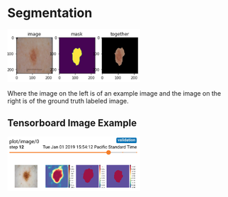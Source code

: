 # Segmentation

<p align="left">
<img src="./misc/isic_segmentation.png" alt="Example of an ISIC lesion image from the dataset and the corresponding output target" width="300">
</p>

Where the image on the left is of an example image and the image on the right is of the ground truth labeled image.

## Tensorboard Image Example

<p align="left">
<img src="./misc/isic_segmentation_output_ex.png" alt="Example of an image created in tensorboard of a sample ISIC skin lesion, the segmentation prediction for the image throughout training, and the corresponding ground truth image" width="300">
</p>
